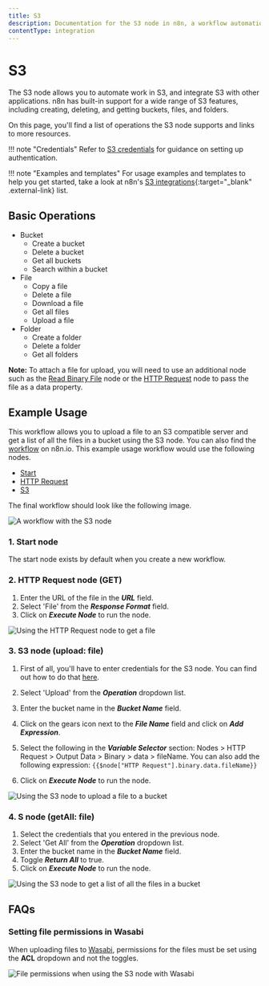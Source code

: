 ```yaml
---
title: S3
description: Documentation for the S3 node in n8n, a workflow automation platform. Includes details of operations and configuration, and links to examples and credentials information.
contentType: integration
---
```


# S3

The S3 node allows you to automate work in S3, and integrate S3 with other applications. n8n has built-in support for a wide range of S3 features, including creating, deleting, and getting buckets, files, and folders. 

On this page, you'll find a list of operations the S3 node supports and links to more resources.

!!! note "Credentials"
    Refer to [S3 credentials](/integrations/builtin/credentials/s3/) for guidance on setting up authentication. 

!!! note "Examples and templates"
    For usage examples and templates to help you get started, take a look at n8n's [S3 integrations](https://n8n.io/integrations/s3/){:target="_blank" .external-link} list.


## Basic Operations

* Bucket
    * Create a bucket
    * Delete a bucket
    * Get all buckets
    * Search within a bucket
* File
    * Copy a file
    * Delete a file
    * Download a file
    * Get all files
    * Upload a file
* Folder
    * Create a folder
    * Delete a folder
    * Get all folders

**Note:** To attach a file for upload, you will need to use an additional node such as the [Read Binary File](/integrations/builtin/core-nodes/n8n-nodes-base.readbinaryfile/) node or the [HTTP Request](/integrations/builtin/core-nodes/n8n-nodes-base.httprequest/) node to pass the file as a data property.

## Example Usage

This workflow allows you to upload a file to an S3 compatible server and get a list of all the files in a bucket using the S3 node. You can also find the [workflow](https://n8n.io/workflows/674) on n8n.io. This example usage workflow would use the following nodes.
- [Start](/integrations/builtin/core-nodes/n8n-nodes-base.start/)
- [HTTP Request](/integrations/builtin/core-nodes/n8n-nodes-base.httprequest/)
- [S3]()

The final workflow should look like the following image.

![A workflow with the S3 node](/_images/integrations/builtin/app-nodes/s3/workflow.png)

### 1. Start node

The start node exists by default when you create a new workflow.


### 2. HTTP Request node (GET)

1. Enter the URL of the file in the ***URL*** field.
2. Select 'File' from the ***Response Format*** field.
3. Click on ***Execute Node*** to run the node.

![Using the HTTP Request node to get a file](/_images/integrations/builtin/app-nodes/s3/httprequest_node.png)


### 3. S3 node (upload: file)

1. First of all, you'll have to enter credentials for the S3 node. You can find out how to do that [here](/integrations/builtin/credentials/s3/).
2. Select 'Upload' from the ***Operation*** dropdown list.
3. Enter the bucket name in the ***Bucket Name*** field.
4. Click on the gears icon next to the ***File Name*** field and click on ***Add Expression***.

5. Select the following in the ***Variable Selector*** section: Nodes > HTTP Request > Output Data > Binary > data > fileName. You can also add the following expression: `{{$node["HTTP Request"].binary.data.fileName}}`
6. Click on ***Execute Node*** to run the node.


![Using the S3 node to upload a file to a bucket](/_images/integrations/builtin/app-nodes/s3/s3_node.png)

### 4. S node (getAll: file)

1. Select the credentials that you entered in the previous node.
2. Select 'Get All' from the ***Operation*** dropdown list.
3. Enter the bucket name in the ***Bucket Name*** field.
4. Toggle ***Return All*** to true.
5. Click on ***Execute Node*** to run the node.

![Using the S3 node to get a list of all the files in a bucket](/_images/integrations/builtin/app-nodes/s3/s_node.png)

## FAQs

### Setting file permissions in Wasabi

When uploading files to [Wasabi](https://wasabi.com/), permissions for the files must be set using the **ACL** dropdown and not the toggles.

![File permissions when using the S3 node with Wasabi](/_images/integrations/builtin/app-nodes/s3/acl_dropdown.png)


